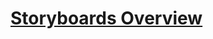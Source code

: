 # [Storyboards Overview](https://docs.microsoft.com/en-us/dotnet/framework/wpf/graphics-multimedia/storyboards-overview)

